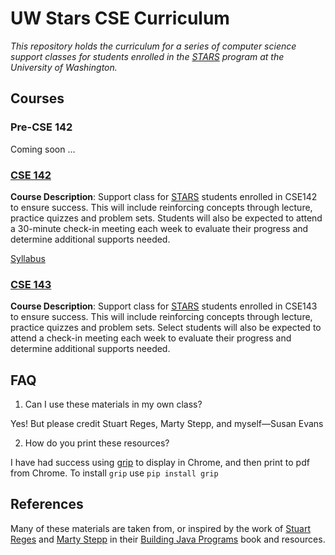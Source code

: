 # UW Stars CSE Curriculum
_This repository holds the curriculum for a series of computer science support classes for students enrolled in the [STARS](https://www.engr.washington.edu/current/stars) program at the University of Washington._

## Courses

### Pre-CSE 142

Coming soon ...

### [CSE 142](142)
__Course Description__: Support class for [STARS](https://www.engr.washington.edu/current/stars) students enrolled in CSE142 to ensure success. This will include reinforcing concepts through lecture, practice quizzes and problem sets. Students will also be expected to attend a 30-minute check-in meeting each week to evaluate their progress and determine additional supports needed.

[Syllabus](142/syllabus.md)

### [CSE 143](143)
__Course Description__: Support class for [STARS](https://www.engr.washington.edu/current/stars) students enrolled in CSE143 to ensure success. This will include reinforcing concepts through lecture, practice quizzes and problem sets. Select students will also be expected to attend a check-in meeting each week to evaluate their progress and determine additional supports needed.

## FAQ
1. Can I use these materials in my own class?

  Yes! But please credit Stuart Reges, Marty Stepp, and myself—Susan Evans

2. How do you print these resources?

  I have had success using [grip](https://github.com/joeyespo/grip) to display in Chrome, and then print to pdf from Chrome. To install `grip` use `pip install grip`
  
## References
Many of these materials are taken from, or inspired by the work of [Stuart Reges](https://homes.cs.washington.edu/~reges/) and [Marty Stepp](http://www.martystepp.com/) in their [Building Java Programs](http://www.buildingjavaprograms.com/) book and resources.
